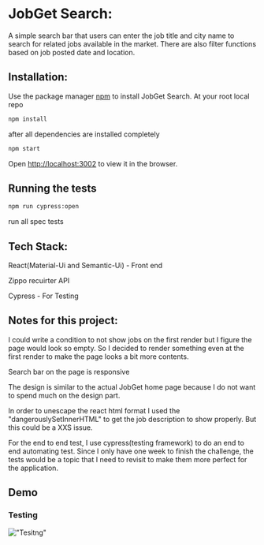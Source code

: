 
# JobGet Search:
A simple search bar that users can enter the job title and city name to search for related jobs available in the market. There are also filter functions based on job posted date and location. 

## Installation:
Use the package manager [npm](https://nodejs.org/) to install JobGet Search. At your root local repo

```bash
npm install
```

after all dependencies are installed completely
```bash
npm start
```

Open [http://localhost:3002](http://localhost:3002) to view it in the browser.

## Running the tests
```bash
npm run cypress:open
```
run all spec tests

## Tech Stack:
React(Material-Ui and Semantic-Ui) - Front end

Zippo recuirter API

Cypress - For Testing

## Notes for this project:
I could write a condition to not show jobs on the first render but I figure the page would look so empty. So I decided to render something even at the first render to make the page looks a bit more contents.

Search bar on the page is responsive

The design is similar to the actual JobGet home page because I do not want to spend much on the design part.

In order to unescape the react html format I used the "dangerouslySetInnerHTML" to get the job description to show properly. But this could be a XXS issue.

For the end to end test, I use cypress(testing framework) to do an end to end automating test. Since I only have one week to finish the challenge, the tests would be a topic that I need to revisit to make them more perfect for the application. 

## Demo 

### Testing
!["Tesitng"](https://github.com/Kennethz374/JobGetAssignment/blob/master/public/docs/CypressDemo.gif?raw=true)









